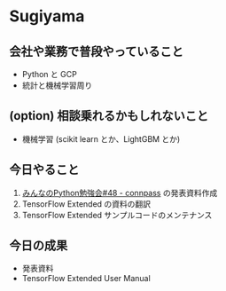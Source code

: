 # Sugiyama

## 会社や業務で普段やっていること

- Python と GCP
- 統計と機械学習周り

## (option) 相談乗れるかもしれないこと

- 機械学習 (scikit learn とか、LightGBM とか)

## 今日やること

1. [みんなのPython勉強会#48 - connpass](https://startpython.connpass.com/event/124253/) の発表資料作成
2. TensorFlow Extended の資料の翻訳
3. TensorFlow Extended サンプルコードのメンテナンス

## 今日の成果

- 発表資料
- TensorFlow Extended User Manual
